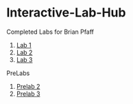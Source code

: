 # Interactive-Lab-Hub

Completed Labs for Brian Pfaff

<!--- 1. [John Q's Lab 1](//github.com/johnqstudent/idd-fa18-lab1)
2. [John Q's Lab 2](//github.com/johnqstudent/idd-fa18-lab2) --->

1. [Lab 1](https://github.com/bripfaff/IDD-Fa18-Lab1/)
2. [Lab 2](https://github.com/bripfaff/IDD-Fa18-Lab2)
3. [Lab 3](https://github.com/bripfaff/IDD-Fa18-Lab3/)


PreLabs

1. [Prelab 2](https://github.com/bripfaff/IDD-fa18-Prelab2/blob/master/README.md)
2. [Prelab 3](https://github.com/bripfaff/IDD-Fa18-Prelab3/blob/master/README.md)

